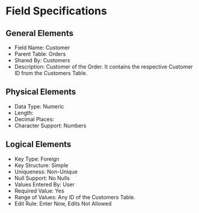 # Field Specifications

## General Elements

- Field Name: Customer
- Parent Table: Orders
- Shared By: Customers
- Description: Customer of the Order. It contains the respective Customer ID from the Customers Table.

## Physical Elements

- Data Type: Numeric
- Length: 
- Decimal Places:
- Character Support: Numbers

## Logical Elements

- Key Type: Foreign
- Key Structure: Simple 
- Uniqueness: Non-Unique
- Null Support: No Nulls
- Values Entered By: User
- Required Value: Yes
- Range of Values: Any ID of the Customers Table.
- Edit Rule: Enter Now, Edits Not Allowed
